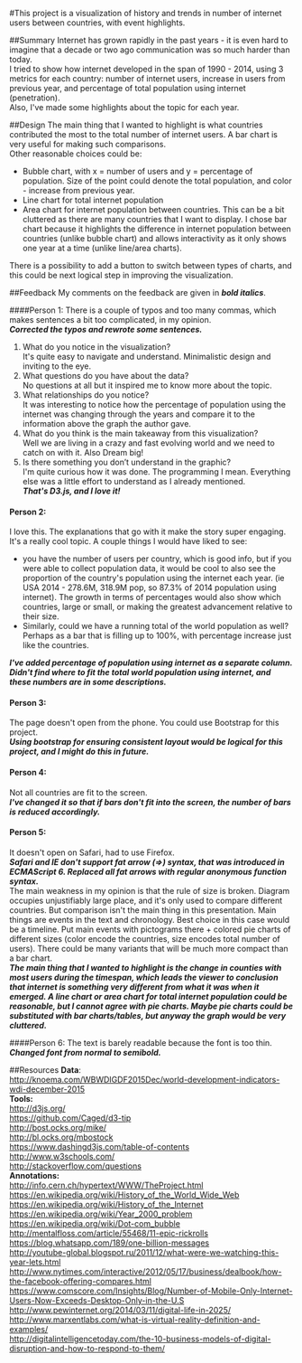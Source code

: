 #This project is a visualization of history and trends in number of internet users between countries, with event highlights.

##Summary
Internet has grown rapidly in the past years - it is even hard to imagine that a decade or two ago communication was so much harder than today.<br>
I tried to show how internet developed in the span of 1990 - 2014, using 3 metrics for each country: number of internet users, increase in users from previous year, and percentage of total population using internet (penetration).<br>
Also, I've made some highlights about the topic for each year.

##Design
The main thing that I wanted to highlight is what countries contributed the most to the total number of internet users. A bar chart is very useful for making such comparisons.<br>
Other reasonable choices could be:
- Bubble chart, with x = number of users and y = percentage of population. Size of the point could denote the total population, and color - increase from previous year.
- Line chart for total internet population
- Area chart for internet population between countries. This can be a bit cluttered as there are many countries that I want to display.
I chose bar chart because it highlights the difference in internet population between countries (unlike bubble chart) and allows interactivity as it only shows one year at a time (unlike line/area charts).<br>

There is a possibility to add a button to switch between types of charts, and this could be next logical step in improving the visualization.

##Feedback
My comments on the feedback are given in __*bold italics*__.

####Person 1:
There is a couple of typos and too many commas, which makes sentences a bit too complicated, in my opinion.<br>
__*Corrected the typos and rewrote some sentences.*__<br>
1. What do you notice in the visualization?<br>
It's quite easy to navigate and understand. Minimalistic design and inviting to the eye.<br>
2. What questions do you have about the data?<br>
No questions at all but it inspired me to know more about the topic.<br>
3. What relationships do you notice?<br>
It was interesting to notice how the percentage of population using the internet was changing through the years and compare it to the information above the graph the author gave.<br>
4. What do you think is the main takeaway from this visualization?<br>
Well we are living in a crazy and fast evolving world and we need to catch on with it. Also Dream big!<br>
5. Is there something you don’t understand in the graphic?<br>
I'm quite curious how it was done. The programming I mean. Everything else was a little effort to understand as I already mentioned.<br>
__*That's D3.js, and I love it!*__

#### Person 2:
I love this. The explanations that go with it make the story super engaging. It's a really cool topic. A couple things I would have liked to see:
- you have the number of users per country, which is good info, but if you were able to collect population data, it would be cool to also see the proportion of the country's population using the internet each year. (ie USA 2014 - 278.6M, 318.9M pop, so 87.3% of 2014 population using internet). The growth in terms of percentages would also show which countries, large or small, or making the greatest advancement relative to their size.
- Similarly, could we have a running total of the world population as well? Perhaps as a bar that is filling up to 100%, with percentage increase just like the countries.<br>

__*I've added percentage of population using internet as a separate column.<br>
Didn't find where to fit the total world population using internet, and these numbers are in some descriptions.*__

#### Person 3:
The page doesn't open from the phone.
You could use Bootstrap for this project.<br>
__*Using bootstrap for ensuring consistent layout would be logical for this project, and I might do this in future.*__

#### Person 4:
Not all countries are fit to the screen.<br>
__*I've changed it so that if bars don't fit into the screen, the number of bars is reduced accordingly.*__

#### Person 5:
It doesn't open on Safari, had to use Firefox.<br>
__*Safari and IE don't support fat arrow (=>) syntax, that was introduced in ECMAScript 6. Replaced all fat arrows with regular anonymous function syntax.*__<br>
The main weakness in my opinion is that the rule of size is broken. Diagram occupies unjustifiably large place, and it's only used to compare different countries. But comparison isn't the main thing in this presentation. Main things are events in the text and chronology. Best choice in this case would be a timeline. Put main events with pictograms there + colored pie charts of different sizes (color encode the countries, size encodes total number of users). There could be many variants that will be much more compact than a bar chart.<br>
__*The main thing that I wanted to highlight is the change in counties with most users during the timespan, which leads the viewer to conclusion that internet is something very different from what it was when it emerged. A line chart or area chart for total internet population could be reasonable, but I cannot agree with pie charts. Maybe pie charts could be substituted with bar charts/tables, but anyway the graph would be very cluttered.*__

####Person 6:
The text is barely readable because the font is too thin.<br>
__*Changed font from normal to semibold.*__

##Resources
__Data__:<br>
http://knoema.com/WBWDIGDF2015Dec/world-development-indicators-wdi-december-2015<br>
__Tools:__<br>
http://d3js.org/<br>
https://github.com/Caged/d3-tip<br>
http://bost.ocks.org/mike/<br>
http://bl.ocks.org/mbostock<br>
https://www.dashingd3js.com/table-of-contents<br>
http://www.w3schools.com/<br>
http://stackoverflow.com/questions<br>
__Annotations:__<br>
http://info.cern.ch/hypertext/WWW/TheProject.html<br>
https://en.wikipedia.org/wiki/History_of_the_World_Wide_Web<br>
https://en.wikipedia.org/wiki/History_of_the_Internet<br>
https://en.wikipedia.org/wiki/Year_2000_problem<br>
https://en.wikipedia.org/wiki/Dot-com_bubble<br>
http://mentalfloss.com/article/55468/11-epic-rickrolls<br>
https://blog.whatsapp.com/189/one-billion-messages<br>
http://youtube-global.blogspot.ru/2011/12/what-were-we-watching-this-year-lets.html<br>
http://www.nytimes.com/interactive/2012/05/17/business/dealbook/how-the-facebook-offering-compares.html<br>
https://www.comscore.com/Insights/Blog/Number-of-Mobile-Only-Internet-Users-Now-Exceeds-Desktop-Only-in-the-U.S<br>
http://www.pewinternet.org/2014/03/11/digital-life-in-2025/<br>
http://www.marxentlabs.com/what-is-virtual-reality-definition-and-examples/<br>
http://digitalintelligencetoday.com/the-10-business-models-of-digital-disruption-and-how-to-respond-to-them/<br>